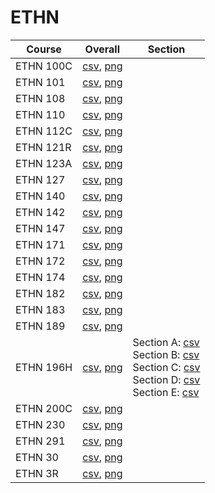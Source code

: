 # ETHN

| Course | Overall | Section |
| ------ | ------- | ------- |
| ETHN 100C | [csv](https://github.com/UCSD-Historical-Enrollment-Data/2025Spring/blob/main/overall/ETHN%20100C.csv), [png](https://raw.githubusercontent.com/UCSD-Historical-Enrollment-Data/2025Spring/main/plot_overall/ETHN%20100C.png) |  |
| ETHN 101 | [csv](https://github.com/UCSD-Historical-Enrollment-Data/2025Spring/blob/main/overall/ETHN%20101.csv), [png](https://raw.githubusercontent.com/UCSD-Historical-Enrollment-Data/2025Spring/main/plot_overall/ETHN%20101.png) |  |
| ETHN 108 | [csv](https://github.com/UCSD-Historical-Enrollment-Data/2025Spring/blob/main/overall/ETHN%20108.csv), [png](https://raw.githubusercontent.com/UCSD-Historical-Enrollment-Data/2025Spring/main/plot_overall/ETHN%20108.png) |  |
| ETHN 110 | [csv](https://github.com/UCSD-Historical-Enrollment-Data/2025Spring/blob/main/overall/ETHN%20110.csv), [png](https://raw.githubusercontent.com/UCSD-Historical-Enrollment-Data/2025Spring/main/plot_overall/ETHN%20110.png) |  |
| ETHN 112C | [csv](https://github.com/UCSD-Historical-Enrollment-Data/2025Spring/blob/main/overall/ETHN%20112C.csv), [png](https://raw.githubusercontent.com/UCSD-Historical-Enrollment-Data/2025Spring/main/plot_overall/ETHN%20112C.png) |  |
| ETHN 121R | [csv](https://github.com/UCSD-Historical-Enrollment-Data/2025Spring/blob/main/overall/ETHN%20121R.csv), [png](https://raw.githubusercontent.com/UCSD-Historical-Enrollment-Data/2025Spring/main/plot_overall/ETHN%20121R.png) |  |
| ETHN 123A | [csv](https://github.com/UCSD-Historical-Enrollment-Data/2025Spring/blob/main/overall/ETHN%20123A.csv), [png](https://raw.githubusercontent.com/UCSD-Historical-Enrollment-Data/2025Spring/main/plot_overall/ETHN%20123A.png) |  |
| ETHN 127 | [csv](https://github.com/UCSD-Historical-Enrollment-Data/2025Spring/blob/main/overall/ETHN%20127.csv), [png](https://raw.githubusercontent.com/UCSD-Historical-Enrollment-Data/2025Spring/main/plot_overall/ETHN%20127.png) |  |
| ETHN 140 | [csv](https://github.com/UCSD-Historical-Enrollment-Data/2025Spring/blob/main/overall/ETHN%20140.csv), [png](https://raw.githubusercontent.com/UCSD-Historical-Enrollment-Data/2025Spring/main/plot_overall/ETHN%20140.png) |  |
| ETHN 142 | [csv](https://github.com/UCSD-Historical-Enrollment-Data/2025Spring/blob/main/overall/ETHN%20142.csv), [png](https://raw.githubusercontent.com/UCSD-Historical-Enrollment-Data/2025Spring/main/plot_overall/ETHN%20142.png) |  |
| ETHN 147 | [csv](https://github.com/UCSD-Historical-Enrollment-Data/2025Spring/blob/main/overall/ETHN%20147.csv), [png](https://raw.githubusercontent.com/UCSD-Historical-Enrollment-Data/2025Spring/main/plot_overall/ETHN%20147.png) |  |
| ETHN 171 | [csv](https://github.com/UCSD-Historical-Enrollment-Data/2025Spring/blob/main/overall/ETHN%20171.csv), [png](https://raw.githubusercontent.com/UCSD-Historical-Enrollment-Data/2025Spring/main/plot_overall/ETHN%20171.png) |  |
| ETHN 172 | [csv](https://github.com/UCSD-Historical-Enrollment-Data/2025Spring/blob/main/overall/ETHN%20172.csv), [png](https://raw.githubusercontent.com/UCSD-Historical-Enrollment-Data/2025Spring/main/plot_overall/ETHN%20172.png) |  |
| ETHN 174 | [csv](https://github.com/UCSD-Historical-Enrollment-Data/2025Spring/blob/main/overall/ETHN%20174.csv), [png](https://raw.githubusercontent.com/UCSD-Historical-Enrollment-Data/2025Spring/main/plot_overall/ETHN%20174.png) |  |
| ETHN 182 | [csv](https://github.com/UCSD-Historical-Enrollment-Data/2025Spring/blob/main/overall/ETHN%20182.csv), [png](https://raw.githubusercontent.com/UCSD-Historical-Enrollment-Data/2025Spring/main/plot_overall/ETHN%20182.png) |  |
| ETHN 183 | [csv](https://github.com/UCSD-Historical-Enrollment-Data/2025Spring/blob/main/overall/ETHN%20183.csv), [png](https://raw.githubusercontent.com/UCSD-Historical-Enrollment-Data/2025Spring/main/plot_overall/ETHN%20183.png) |  |
| ETHN 189 | [csv](https://github.com/UCSD-Historical-Enrollment-Data/2025Spring/blob/main/overall/ETHN%20189.csv), [png](https://raw.githubusercontent.com/UCSD-Historical-Enrollment-Data/2025Spring/main/plot_overall/ETHN%20189.png) |  |
| ETHN 196H | [csv](https://github.com/UCSD-Historical-Enrollment-Data/2025Spring/blob/main/overall/ETHN%20196H.csv), [png](https://raw.githubusercontent.com/UCSD-Historical-Enrollment-Data/2025Spring/main/plot_overall/ETHN%20196H.png) | Section A: [csv](https://github.com/UCSD-Historical-Enrollment-Data/2025Spring/blob/main/section/ETHN%20196H_A.csv)<br>Section B: [csv](https://github.com/UCSD-Historical-Enrollment-Data/2025Spring/blob/main/section/ETHN%20196H_B.csv)<br>Section C: [csv](https://github.com/UCSD-Historical-Enrollment-Data/2025Spring/blob/main/section/ETHN%20196H_C.csv)<br>Section D: [csv](https://github.com/UCSD-Historical-Enrollment-Data/2025Spring/blob/main/section/ETHN%20196H_D.csv)<br>Section E: [csv](https://github.com/UCSD-Historical-Enrollment-Data/2025Spring/blob/main/section/ETHN%20196H_E.csv) |
| ETHN 200C | [csv](https://github.com/UCSD-Historical-Enrollment-Data/2025Spring/blob/main/overall/ETHN%20200C.csv), [png](https://raw.githubusercontent.com/UCSD-Historical-Enrollment-Data/2025Spring/main/plot_overall/ETHN%20200C.png) |  |
| ETHN 230 | [csv](https://github.com/UCSD-Historical-Enrollment-Data/2025Spring/blob/main/overall/ETHN%20230.csv), [png](https://raw.githubusercontent.com/UCSD-Historical-Enrollment-Data/2025Spring/main/plot_overall/ETHN%20230.png) |  |
| ETHN 291 | [csv](https://github.com/UCSD-Historical-Enrollment-Data/2025Spring/blob/main/overall/ETHN%20291.csv), [png](https://raw.githubusercontent.com/UCSD-Historical-Enrollment-Data/2025Spring/main/plot_overall/ETHN%20291.png) |  |
| ETHN 30 | [csv](https://github.com/UCSD-Historical-Enrollment-Data/2025Spring/blob/main/overall/ETHN%2030.csv), [png](https://raw.githubusercontent.com/UCSD-Historical-Enrollment-Data/2025Spring/main/plot_overall/ETHN%2030.png) |  |
| ETHN 3R | [csv](https://github.com/UCSD-Historical-Enrollment-Data/2025Spring/blob/main/overall/ETHN%203R.csv), [png](https://raw.githubusercontent.com/UCSD-Historical-Enrollment-Data/2025Spring/main/plot_overall/ETHN%203R.png) |  |
